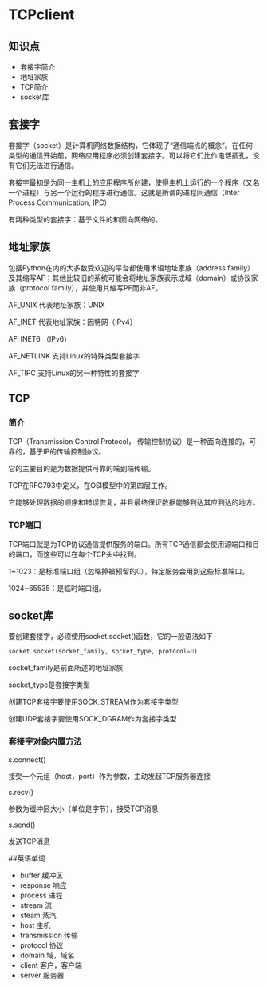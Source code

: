 # TCPclient

## 知识点

* 套接字简介
* 地址家族
* TCP简介
* socket库

## 套接字

套接字（socket）是计算机网络数据结构，它体现了“通信端点的概念”。在任何类型的通信开始前，网络应用程序必须创建套接字。可以将它们比作电话插孔，没有它们无法进行通信。

套接字最初是为同一主机上的应用程序所创建，使得主机上运行的一个程序（又名一个进程）与另一个运行的程序进行通信。这就是所谓的进程间通信（Inter Process Communication, IPC）

有两种类型的套接字：基于文件的和面向网络的。 

## 地址家族

包括Python在内的大多数受欢迎的平台都使用术语地址家族（address family）及其缩写AF；其他比较旧的系统可能会将地址家族表示成域（domain）或协议家族（protocol family），并使用其缩写PF而非AF。

AF_UNIX 代表地址家族：UNIX

AF_INET 代表地址家族：因特网（IPv4）

AF_INET6 （IPv6）

AF_NETLINK 支持Linux的特殊类型套接字

AF_TIPC 支持Linux的另一种特性的套接字

## TCP

### 简介

TCP（Transmission Control Protocol， 传输控制协议）是一种面向连接的，可靠的，基于IP的传输控制协议。

它的主要目的是为数据提供可靠的端到端传输。

TCP在RFC793中定义，在OSI模型中的第四层工作。

它能够处理数据的顺序和错误恢复，并且最终保证数据能够到达其应到达的地方。

### TCP端口

TCP端口就是为TCP协议通信提供服务的端口。所有TCP通信都会使用源端口和目的端口，而这些可以在每个TCP头中找到。

1~1023：是标准端口组（忽略掉被预留的0），特定服务会用到这些标准端口。

1024~65535：是临时端口组。

## socket库

要创建套接字，必须使用socket.socket()函数，它的一般语法如下

```python
socket.socket(socket_family, socket_type, protocol=0)
```

socket_family是前面所述的地址家族

socket_type是套接字类型

创建TCP套接字要使用SOCK_STREAM作为套接字类型

创建UDP套接字要使用SOCK_DGRAM作为套接字类型

### 套接字对象内置方法

s.connect()

接受一个元组（host，port）作为参数，主动发起TCP服务器连接

s.recv()

参数为缓冲区大小（单位是字节），接受TCP消息

s.send()

发送TCP消息

##英语单词

* buffer 缓冲区
* response 响应
* process 进程
* stream 流
* steam 蒸汽
* host 主机
* transmission 传输
* protocol 协议
* domain 域，域名
* client 客户，客户端
* server 服务器

